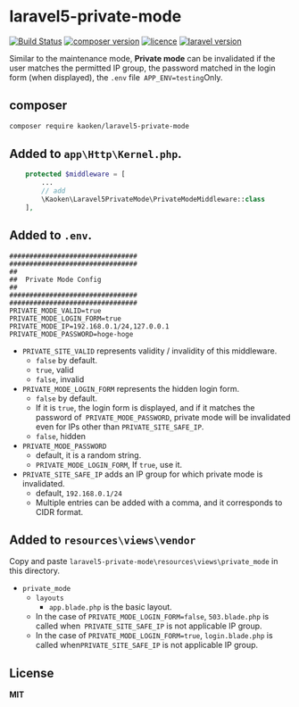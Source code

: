 # laravel5-private-mode
[![Build Status](https://img.shields.io/travis/markdown-it/markdown-it/master.svg?style=flat)](https://github.com/kaoken/markdown-it-php)
[![composer version](https://img.shields.io/badge/version-1.2.1-blue.svg)](https://github.com/kaoken/markdown-it-php)
[![licence](https://img.shields.io/badge/licence-MIT-blue.svg)](https://github.com/kaoken/markdown-it-php)
[![laravel version](https://img.shields.io/badge/Laravel%20version-≧5.5-red.svg)](https://github.com/kaoken/markdown-it-php)

Similar to the maintenance mode, **Private mode** 
can be invalidated if the user matches the permitted IP group,
 the password matched in the login form (when displayed), 
 the `.env` file` APP_ENV=testing`Only.

## composer
```bash
composer require kaoken/laravel5-private-mode
```

## Added to `app\Http\Kernel.php`.
``` php
    protected $middleware = [
        ...
        // add
        \Kaoken\Laravel5PrivateMode\PrivateModeMiddleware::class
    ],

```


## Added to `.env`.
```
################################
################################
##
##  Private Mode Config
##
################################
################################
PRIVATE_MODE_VALID=true
PRIVATE_MODE_LOGIN_FORM=true
PRIVATE_MODE_IP=192.168.0.1/24,127.0.0.1
PRIVATE_MODE_PASSWORD=hoge-hoge

```

* `PRIVATE_SITE_VALID` represents validity / invalidity of this middleware.
  * `false` by default.
  * `true`, valid
  * `false`, invalid
* `PRIVATE_MODE_LOGIN_FORM` represents the hidden login form.
  * `false` by default.
  * If it is `true`, the login form is displayed, and if it matches the password of` PRIVATE_MODE_PASSWORD`, private mode will be invalidated even for IPs other than `PRIVATE_SITE_SAFE_IP`.
  * `false`, hidden
* `PRIVATE_MODE_PASSWORD`
  * default, it is a random string.
  * `PRIVATE_MODE_LOGIN_FORM`, If `true`, use it.
* `PRIVATE_SITE_SAFE_IP` adds an IP group for which private mode is invalidated.
  * default, `192.168.0.1/24`
  * Multiple entries can be added with a comma, and it corresponds to CIDR format.


## Added to `resources\views\vendor`
Copy and paste `laravel5-private-mode\resources\views\private_mode` in this directory.

* `private_mode`
  * `layouts`
    * `app.blade.php` is the basic layout.
  * In the case of `PRIVATE_MODE_LOGIN_FORM=false`, `503.blade.php` is called when` PRIVATE_SITE_SAFE_IP` is not applicable IP group.
  * In the case of `PRIVATE_MODE_LOGIN_FORM=true`, `login.blade.php` is called when`PRIVATE_SITE_SAFE_IP` is not applicable IP group.



## License
**MIT**